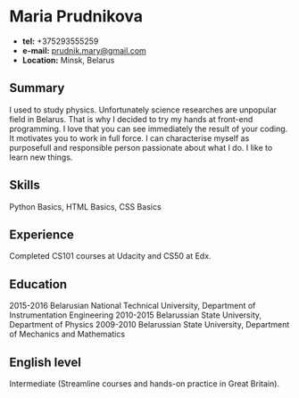 # Maria Prudnikova

* __tel:__ +375293555259
* __e-mail:__ prudnik.mary@gmail.com
* __Location:__ Minsk, Belarus

## Summary
I used to study physics. Unfortunately science researches are unpopular field in Belarus.
That is why I decided to try my hands at front-end programming.
I love that you can see immediately the result of your coding. It motivates you to work in
full force.
I can characterise myself as purposefull and responsible person passionate about what I do.
I like to learn new things.

## Skills
Python Basics, HTML Basics, CSS Basics

## Experience
Completed CS101 courses at Udacity and CS50 at Edx.

## Education 
 2015-2016 Belarusian National Technical University, Department of Instrumentation Engineering
 2010-2015 Belarussian State University, Department of Physics
 2009-2010 Belarussian State University, Department of Mechanics and Mathematics

## English level 
Intermediate (Streamline courses and hands-on practice in Great Britain).
